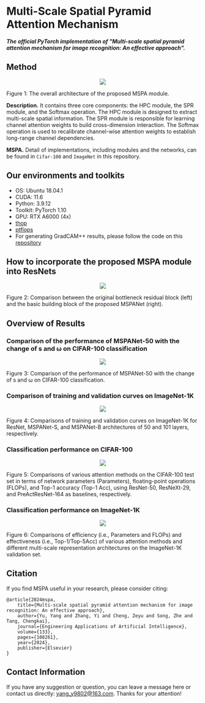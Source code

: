 # Multi-Scale Spatial Pyramid Attention Mechanism



***The official PyTorch implementation of "Multi-scale spatial pyramid attention mechanism for image recognition: An effective approach".***


## Method

<div align="center">
  <img src="figures/fig1.png">
</div>
<p align="left">
  Figure 1: The overall architecture of the proposed MSPA module.
</p>


**Description.** It contains three core components: the HPC module, the SPR module, and the Softmax operation. The HPC module is designed to extract multi-scale spatial information. The SPR module is responsible for learning channel attention weights to build cross-dimension interaction. The Softmax operation is used to recalibrate channel-wise attention weights to establish long-range channel dependencies.


**MSPA.** Detail of implementations, including modules and the networks, can be found in ``Cifar-100`` and ``ImageNet`` in this repository. 


## Our environments and toolkits

- OS: Ubuntu 18.04.1
- CUDA: 11.6
- Python: 3.9.12
- Toolkit: PyTorch 1.10
- GPU: RTX A6000 (4x)
- [thop](https://github.com/Lyken17/pytorch-OpCounter)
- [ptflops](https://github.com/sovrasov/flops-counter.pytorch)
- For generating GradCAM++ results, please follow the code on this [repository](https://github.com/jacobgil/pytorch-grad-cam)


## How to incorporate the proposed MSPA module into ResNets

<div align="center">
  <img src="figures/fig2.png">
</div>
<p align="left">
  Figure 2: Comparison between the original bottleneck residual block (left) and the basic building block of the proposed MSPANet (right).
</p>


## Overview of Results

### Comparison of the performance of MSPANet-50 with the change of s and ω on CIFAR-100 classification

<div align="center">
  <img src="figures/fig3.png">
</div>
<p align="left">
  Figure 3: Comparison of the performance of MSPANet-50 with the change of s and ω on CIFAR-100 classification. 
</p>


### Comparison of training and validation curves on ImageNet-1K

<div align="center">
  <img src="figures/fig4.png">
</div>
<p align="left">
  Figure 4: Comparisons of training and validation curves on ImageNet-1K for ResNet, MSPANet-S, and MSPANet-B architectures of 50 and 101 layers, respectively.
</p>


### Classification performance on CIFAR-100

<div align="center">
  <img src="figures/fig5.png">
</div>
<p align="left">
  Figure 5: Comparisons of various attention methods on the CIFAR-100 test set in terms of network parameters (Parameters), floating-point operations (FLOPs), and Top-1 accuracy (Top-1 Acc), using ResNet-50, ResNeXt-29, and PreActResNet-164 as baselines, respectively.
</p>


### Classification performance on ImageNet-1K

<div align="center">
  <img src="figures/fig6.png">
</div>
<p align="left">
  Figure 6: Comparisons of efficiency (i.e., Parameters and FLOPs) and effectiveness (i.e., Top-1/Top-5Acc) of various attention methods and different multi-scale representation architectures on the ImageNet-1K validation set.
</p>


## Citation
If you find MSPA useful in your research, please consider citing:

    @article{2024mspa,
    	title={Multi-scale spatial pyramid attention mechanism for image recognition: An effective approach},
		author={Yu, Yang and Zhang, Yi and Cheng, Zeyu and Song, Zhe and Tang, Chengkai},
		journal={Engineering Applications of Artificial Intelligence},
		volume={133},
		pages={108261},
		year={2024},
		publisher={Elsevier}
	}


## Contact Information

If you have any suggestion or question, you can leave a message here or contact us directly: yang_y9802@163.com. Thanks for your attention!